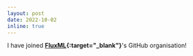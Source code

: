 ```yaml
---
layout: post
date: 2022-10-02
inline: true
---
```


I have joined **[FluxML](https://github.com/FluxML){:target="_blank"}**'s GitHub organisation!

